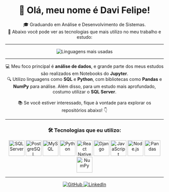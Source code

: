 <h1 align="center">👋 Olá, meu nome é Davi Felipe!</h1>
<p align="center">
  🎓 Graduando em Análise e Desenvolvimento de Sistemas.
  <br>
  🚀 Abaixo você pode ver as tecnologias que mais utilizo no meu trabalho e estudo:
</p>

---

<div align="center">
  <img src="https://github-readme-stats.vercel.app/api/top-langs/?username=davifelipe00&layout=compact&theme=radical&langs_count=10" alt="Linguagens mais usadas" />
</div>

---

<p align="center">
  💻 Meu foco principal é <strong>análise de dados</strong>, e grande parte dos meus estudos são realizados em Notebooks do <strong>Jupyter</strong>. 
  <br> 
  🔍 Utilizo linguagens como <strong>SQL</strong> e <strong>Python</strong>, com bibliotecas como <strong>Pandas</strong> e <strong>NumPy</strong> para análise. Além disso, para um estudo mais aprofundado, costumo utilizar o <strong>SQL Server</strong>.
  <br><br>
  📚 Se você estiver interessado, fique à vontade para explorar os repositórios abaixo! 👇
</p>

---

<h3 align="center">🛠️ Tecnologias que eu utilizo:</h3>

<div align="center">
  <!-- Banco de Dados -->
  <img src="https://img.shields.io/badge/SQL_Server-003B57?style=flat&logo=microsoft-sql-server&logoColor=white" alt="SQL Server" height="50" />
  <img src="https://img.shields.io/badge/PostgreSQL-336791?style=flat&logo=postgresql&logoColor=white" alt="PostgreSQL" height="50" />
  <img src="https://img.shields.io/badge/MySQL-000000?style=flat&logo=mysql&logoColor=white" alt="MySQL" height="50" />
  
  <!-- Desenvolvimento -->
  <img src="https://img.shields.io/badge/Python-3776AB?style=flat&logo=python&logoColor=white" alt="Python" height="50" />
  <img src="https://img.shields.io/badge/React_Native-61DAFB?style=flat&logo=react&logoColor=black" alt="React Native" height="50" />
  <img src="https://img.shields.io/badge/Django-092E20?style=flat&logo=django&logoColor=white" alt="Django" height="50" />
  <img src="https://img.shields.io/badge/JavaScript-F7DF1E?style=flat&logo=javascript&logoColor=black" alt="JavaScript" height="50" />
  <img src="https://img.shields.io/badge/Node.js-339933?style=flat&logo=node.js&logoColor=white" alt="Node.js" height="50" />
  
  <!-- Bibliotecas -->
  <img src="https://img.shields.io/badge/Pandas-150458?style=flat&logo=pandas&logoColor=white" alt="Pandas" height="50" />
  <img src="https://img.shields.io/badge/NumPy-013243?style=flat&logo=numpy&logoColor=white" alt="NumPy" height="50" />
</div>

---

<div align="center">
  <a href="https://github.com/davifelipe00" target="_blank">
    <img src="https://img.shields.io/badge/GitHub-DaviFelipe00-blue?style=for-the-badge&logo=github" alt="GitHub" />
  </a>
  <a href="https://www.linkedin.com/in/davifelipe00" target="_blank">
    <img src="https://img.shields.io/badge/LinkedIn-DaviFelipe-blue?style=for-the-badge&logo=linkedin" alt="LinkedIn" />
  </a>
  <a href="mailto:davifelipe00@gmail.com" target="_blank">
    <img src="https://img.shields.io/badge/Email-davifelipe00%40gmail.com-blue?
